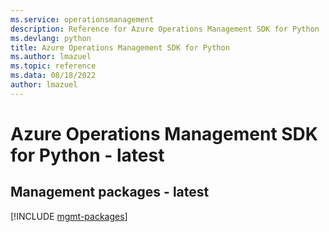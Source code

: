 ```yaml
---
ms.service: operationsmanagement
description: Reference for Azure Operations Management SDK for Python
ms.devlang: python
title: Azure Operations Management SDK for Python
ms.author: lmazuel
ms.topic: reference
ms.data: 08/18/2022
author: lmazuel
---
```

# Azure Operations Management SDK for Python - latest

## Management packages - latest
[!INCLUDE [mgmt-packages](operations-management-mgmt-index.md)]